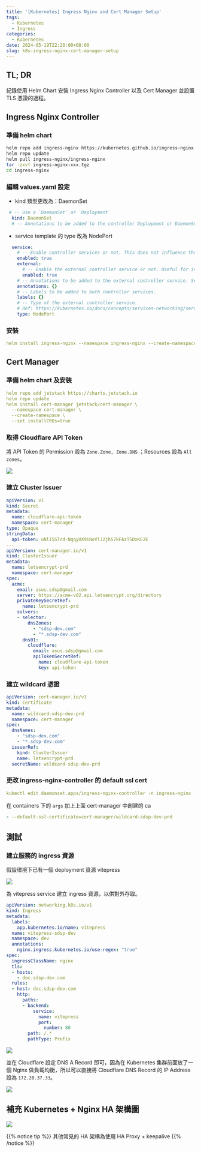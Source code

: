 ```yaml
---
title: '[Kubernetes] Ingress Nginx and Cert Manager Setup'
tags:
  - Kubernetes
  - Ingress
categories:
  - Kubernetes
date: 2024-05-19T22:20:00+08:00
slug: k8s-ingress-nginx-cert-manager-setup
---
```


## TL; DR
紀錄使用 Helm Chart 安裝 Ingress Nginx Controller 以及 Cert Manager 並設置 TLS 憑證的過程。

<!--more-->

## Ingress Nginx Controller

### 準備 helm chart

```bash
helm repo add ingress-nginx https://kubernetes.github.io/ingress-nginx
helm repo update
helm pull ingress-nginx/ingress-nginx
tar -zxvf ingress-nginx-xxx.tgz
cd ingress-nginx
```

### 編輯 values.yaml 設定

- kind 類型更改為：DaemonSet

```yaml
 # -- Use a `DaemonSet` or `Deployment`
  kind: DaemonSet
  # -- Annotations to be added to the controller Deployment or DaemonSet
```

- service template 的 type 改為 NodePort

```yaml
  service:
    # -- Enable controller services or not. This does not influence the creation of either the admission webhook or the metrics service.
    enabled: true
    external:
      # -- Enable the external controller service or not. Useful for internal-only deployments.
      enabled: true
    # -- Annotations to be added to the external controller service. See `controller.service.internal.annotations` for annotations to be added to the internal controller service.
    annotations: {}
    # -- Labels to be added to both controller services.
    labels: {}
    # -- Type of the external controller service.
    # Ref: https://kubernetes.io/docs/concepts/services-networking/service/#publishing-services-service-types
    type: NodePort
```

### 安裝

```yaml
helm install ingress-nginx --namespace ingress-nginx --create-namespace
```

## Cert Manager

### 準備 helm chart 及安裝

```yaml
helm repo add jetstack https://charts.jetstack.io
helm repo update
helm install cert-manager jetstack/cert-manager \
  --namespace cert-manager \
  --create-namespace \
  --set installCRDs=true
```

### 取得 Cloudflare API Token

將 API Token 的 Permission 設為 `Zone.Zone, Zone.DNS` ；Resources 設為 `All zones`。

![](./cloudflare.png)

### 建立 Cluster Issuer

```yaml
apiVersion: v1
kind: Secret
metadata:
  name: cloudflare-api-token
  namespace: cert-manager
type: Opaque
stringData:
  api-token: uNlI5Slnd-NqqyUX9iNoVlJ2jh57kFAzT5DxKE2E
---
apiVersion: cert-manager.io/v1
kind: ClusterIssuer
metadata:
  name: letsencrypt-prd
  namespace: cert-manager
spec:
  acme:
    email: asus.sdsp@gmail.com
    server: https://acme-v02.api.letsencrypt.org/directory
    privateKeySecretRef:
      name: letsencrypt-prd
    solvers:
    - selector:
        dnsZones:
          - "sdsp-dev.com"
          - "*.sdsp-dev.com"
      dns01:
        cloudflare:
          email: asus.sdsp@gmail.com
          apiTokenSecretRef:
            name: cloudflare-api-token
            key: api-token
```

### 建立 wildcard 憑證

```yaml
apiVersion: cert-manager.io/v1
kind: Certificate
metadata:
  name: wildcard-sdsp-dev-prd
  namespace: cert-manager
spec:
  dnsNames:
    - "sdsp-dev.com"
    - "*.sdsp-dev.com"
  issuerRef:
    kind: ClusterIssuer
    name: letsencrypt-prd
  secretName: wildcard-sdsp-dev-prd
```

### 更改 ingress-nginx-controller 的 default ssl cert

```yaml
kubectl edit daemonset.apps/ingress-nginx-controller -n ingress-nginx
```

在 containers 下的 `args` 加上上面 cert-manager 中創建的 ca

```yaml
- --default-ssl-certificate=cert-manager/wildcard-sdsp-dev-prd
```

## 測試

### 建立服務的 ingress 資源

假設環境下已有一個 deployment 資源 vitepress

![](./vitepress.png)

為 vitepress service 建立 ingress 資源，以供對外存取。

```yaml
apiVersion: networking.k8s.io/v1
kind: Ingress
metadata:
  labels:
    app.kubernetes.io/name: vitepress
  name: vitepress-sdsp-dev
  namespace: dev
  annotations:
    nginx.ingress.kubernetes.io/use-regex: "true"
spec:
  ingressClassName: nginx
  tls:
  - hosts:
    - doc.sdsp-dev.com
  rules:
  - host: doc.sdsp-dev.com
    http:
      paths:
      - backend:
          service:
            name: vitepress
            port:
              number: 80
        path: /.*
        pathType: Prefix
```

![](./ingress.png)

並在 Cloudflare 設定 DNS A Record 即可，因為在 Kubernetes 集群前面放了一個 Nginx 做負載均衡，所以可以直接將 Cloudflare DNS Record 的 IP Address 設為 `172.20.37.33`。

![](./cf-setting.png)

## 補充 Kubernetes + Nginx HA 架構圖

![](./k8s-ha.png)


{{% notice tip %}}
其他常見的 HA 架構為使用 HA Proxy + keepalive
{{% /notice %}}

